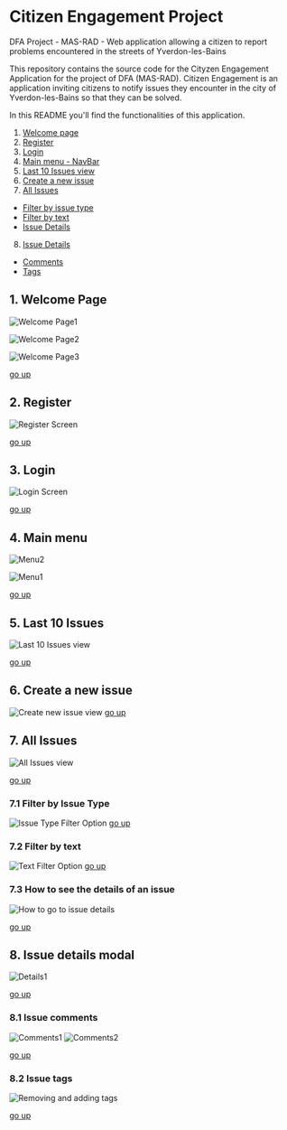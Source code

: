 # Citizen Engagement Project
DFA Project - MAS-RAD - Web application allowing a citizen to report problems encountered in the streets of Yverdon-les-Bains

<a name="top"></a> 

This repository contains the source code for the Cityzen Engagement Application for the project of DFA (MAS-RAD). 
Citizen Engagement is an application inviting citizens to notify issues they encounter in the city of Yverdon-les-Bains so that 
they can be solved.

In this README you'll find the functionalities of this application.

1. [Welcome page](#welcome)
2. [Register](#register)
3. [Login](#login)
4. [Main menu - NavBar](#main-menu)
5. [Last 10 Issues view](#lastIssues)
6. [Create a new issue](#newIssue)
7. [All Issues](#allIssues)
 * [Filter by issue type](#issueType)
 * [Filter by text](#text)
 * [Issue Details](#issueDet)
8. [Issue Details](#issueDetails)
 * [Comments](#comments)
 * [Tags](#tags)

<a name="welcome"></a>
## 1. Welcome Page

![Welcome Page1](doc/screenshots/welcome1.png)

![Welcome Page2](doc/screenshots/welcome2.png)

![Welcome Page3](doc/screenshots/welcome3.png)

<a href="#top">go up</a>

<a name="register"></a>
## 2. Register

![Register Screen](doc/screenshots/register.png)

<a href="#top">go up</a>

<a name="login"></a>
## 3. Login

![Login Screen](doc/screenshots/login.png)

<a href="#top">go up</a>

<a name="main-menu"></a>
## 4. Main menu

![Menu2](doc/screenshots/navbrand.png)

![Menu1](doc/screenshots/main-menu1.png)


<a href="#top">go up</a>

<a name="lastIssues"></a>
## 5. Last 10 Issues

![Last 10 Issues view](doc/screenshots/Last10Issues.png)

<a href="#top">go up</a>

<a name="newIssue"></a>
## 6. Create a new issue

![Create new issue view](doc/screenshots/newIssue.png)
<a href="#top">go up</a>

<a name="allIssues"></a>
## 7. All Issues

![All Issues view](doc/screenshots/allIssues.png)

<a href="#top">go up</a>

<a name="issueType"></a>
### 7.1 Filter by Issue Type

![Issue Type Filter Option](doc/screenshots/filterIssueType.png)
<a href="#top">go up</a>

<a name="text"></a>
### 7.2 Filter by text

![Text Filter Option](doc/screenshots/FilterText.png)
<a href="#top">go up</a>

<a name="issueDet"></a>
### 7.3 How to see the details of an issue

![How to go to issue details](doc/screenshots/chosedetails.png)

<a href="#top">go up</a>

<a name="issueDetails"></a>
## 8. Issue details modal

![Details1](doc/screenshots/details1.png)

<a href="#top">go up</a>

<a name="comments"></a>
### 8.1 Issue comments

![Comments1](doc/screenshots/comments1.png)
![Comments2](doc/screenshots/comments2.png)

<a href="#top">go up</a>

<a name="tags"></a>
### 8.2 Issue tags

![Removing and adding tags](doc/screenshots/tags.png)

<a href="#top">go up</a>


